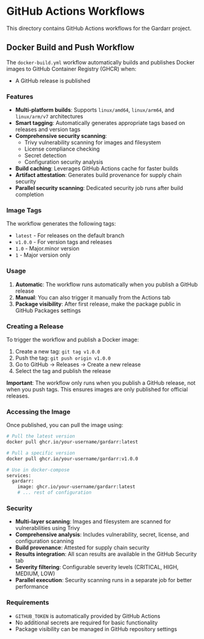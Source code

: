 # GitHub Actions Workflows

This directory contains GitHub Actions workflows for the Gardarr project.

## Docker Build and Push Workflow

The `docker-build.yml` workflow automatically builds and publishes Docker images to GitHub Container Registry (GHCR) when:

- A GitHub release is published

### Features

- **Multi-platform builds**: Supports `linux/amd64`, `linux/arm64`, and `linux/arm/v7` architectures
- **Smart tagging**: Automatically generates appropriate tags based on releases and version tags
- **Comprehensive security scanning**: 
  - Trivy vulnerability scanning for images and filesystem
  - License compliance checking
  - Secret detection
  - Configuration security analysis
- **Build caching**: Leverages GitHub Actions cache for faster builds
- **Artifact attestation**: Generates build provenance for supply chain security
- **Parallel security scanning**: Dedicated security job runs after build completion

### Image Tags

The workflow generates the following tags:

- `latest` - For releases on the default branch
- `v1.0.0` - For version tags and releases
- `1.0` - Major.minor version
- `1` - Major version only

### Usage

1. **Automatic**: The workflow runs automatically when you publish a GitHub release
2. **Manual**: You can also trigger it manually from the Actions tab
3. **Package visibility**: After first release, make the package public in GitHub Packages settings

### Creating a Release

To trigger the workflow and publish a Docker image:

1. Create a new tag: `git tag v1.0.0`
2. Push the tag: `git push origin v1.0.0`
3. Go to GitHub → Releases → Create a new release
4. Select the tag and publish the release

**Important**: The workflow only runs when you publish a GitHub release, not when you push tags. This ensures images are only published for official releases.

### Accessing the Image

Once published, you can pull the image using:

```bash
# Pull the latest version
docker pull ghcr.io/your-username/gardarr:latest

# Pull a specific version
docker pull ghcr.io/your-username/gardarr:v1.0.0

# Use in docker-compose
services:
  gardarr:
    image: ghcr.io/your-username/gardarr:latest
    # ... rest of configuration
```

### Security

- **Multi-layer scanning**: Images and filesystem are scanned for vulnerabilities using Trivy
- **Comprehensive analysis**: Includes vulnerability, secret, license, and configuration scanning
- **Build provenance**: Attested for supply chain security
- **Results integration**: All scan results are available in the GitHub Security tab
- **Severity filtering**: Configurable severity levels (CRITICAL, HIGH, MEDIUM, LOW)
- **Parallel execution**: Security scanning runs in a separate job for better performance

### Requirements

- `GITHUB_TOKEN` is automatically provided by GitHub Actions
- No additional secrets are required for basic functionality
- Package visibility can be managed in GitHub repository settings
